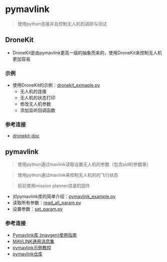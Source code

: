 # pymavlink

> 使用python连接并且控制无人机的调研与测试

## DroneKit

- DroneKit是由pymavlink更高一级的抽象而来的，使用DroneKit来控制无人机更加容易

### 示例

- 使用DroneKit的示例：[dronekit_exmaple.py](./dronekit_exmaple.py)
    - 无人机的连接
    - 无人机的状态打印
    - 修改无人机参数
    - 添加监听回调函数

### 参考连接

- [dronekit-doc](https://dronekit-python.readthedocs.io/en/latest/)

## pymavlink

> 使用python通过mavlink读取设置无人机的参数（包含pid的参数等）

> 使用python通过mavlink来控制无人机的的飞行状态

> 目前使用mission planner烧录的固件

- 对pymavlink库的简单介绍：[pymavlink_example.py](./pymavlink_example.py)
- 读取所有参数：[read_all_param.py](./read_all_param.py)
- 设置参数：[set_param.py](./set_param.py)

### 参考连接

- [Pymavlink库 (mavgen)使用指南](https://mavlink.io/zh/mavgen_python/)
- [MAVLINK通用消息集](https://mavlink.io/zh/messages/common.html)
- [pymavlink示例教程](https://www.ardusub.com/developers/pymavlink.html)
- [pymavlink仓库](https://github.com/ArduPilot/pymavlink)